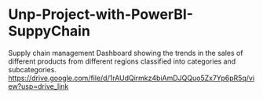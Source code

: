 # Unp-Project-with-PowerBI-SuppyChain
Supply chain management Dashboard showing the trends in the sales of different products from different regions classified into categories and subcategories.
https://drive.google.com/file/d/1rAUdQirmkz4biAmDJQQuo5Zx7Yp6pR5q/view?usp=drive_link

